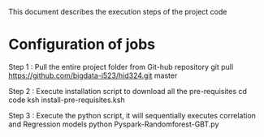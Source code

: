 This document describes the execution steps of the project code


# Configuration of jobs 

Step 1 : Pull the entire project folder from Git-hub repository
git pull https://github.com/bigdata-i523/hid324.git master 

Step 2 : Execute installation script to download all the pre-requisites
cd code 
ksh install-pre-requisites.ksh  

Step 3 : Execute the python script, it will sequentially executes correlation and Regression models
python Pyspark-Randomforest-GBT.py  

